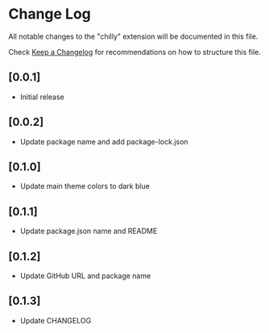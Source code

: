 # Change Log
All notable changes to the "chilly" extension will be documented in this file.

Check [Keep a Changelog](http://keepachangelog.com/) for recommendations on how to structure this file.

## [0.0.1]
- Initial release

## [0.0.2]
- Update package name and add package-lock.json

## [0.1.0]
- Update main theme colors to dark blue

##  [0.1.1]
- Update package.json name and README

## [0.1.2]
- Update GitHub URL and package name

## [0.1.3]
- Update CHANGELOG